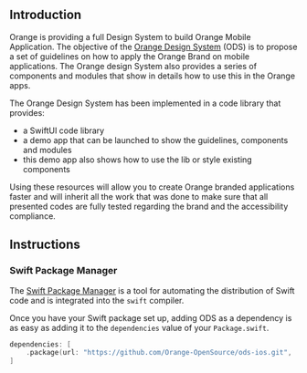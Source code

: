 ## Introduction

Orange is providing a full Design System to build Orange Mobile Application. The objective of the  [Orange Design System](https://system.design.orange.com/0c1af118d/p/95b685-ios/) (ODS) is to propose a set of guidelines on how to apply the Orange Brand on mobile applications. The Orange design System also provides a series of components and modules that show in details how to use this in the Orange apps.

The Orange Design System has been implemented in a code library that provides:
- a SwiftUI code library
- a demo app that can be launched to show the guidelines, components and modules
- this demo app also shows how to use the lib or style existing components

Using these resources will allow you to create Orange branded applications faster and will inherit all the work that was done to make sure that all presented codes are fully tested regarding the brand and the accessibility compliance.

## Instructions

### Swift Package Manager

The [Swift Package Manager](https://swift.org/package-manager/) is a tool for automating the distribution of Swift code and is integrated into the `swift` compiler. 

Once you have your Swift package set up, adding ODS as a dependency is as easy as adding it to the `dependencies` value of your `Package.swift`.

```swift
dependencies: [
    .package(url: "https://github.com/Orange-OpenSource/ods-ios.git", .upToNextMajor(from: "0.5.0"))
]
``` 
